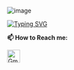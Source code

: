 ![image](https://user-images.githubusercontent.com/96655654/200597204-710aab32-490e-4d10-b9f9-92e87f414b1c.png)


[![Typing SVG](https://readme-typing-svg.herokuapp.com?color=%2336BCF7&center=true&vCenter=true&width=600&lines=👋Hi,there+I'm+krishnaraj;Welcome+to+my+profile;👀I’m+interested+in+Devops;I'm+a+Tech+savvy+easily+adapt+to+new+Tech)](https://git.io/typing-svg)



<!---
krishnarajj/krishnarajj is a ✨ special ✨ repository because its `README.md` (this file) appears on your GitHub profile.
You can click the Preview link to take a look at your changes.
--->
**📫 How to Reach me:**

<p align="left">
<a href="mailto:krishna005.kr@gmail.com" target="blank"><img align="center" src="https://raw.githubusercontent.com/BEPb/BEPb/master/assets/gmail.svg" alt="Gmail" height="30" width="30" /></a>

</p>
